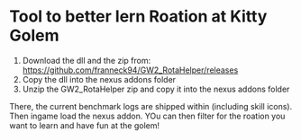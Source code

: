 # Tool to better lern Roation at Kitty Golem

1. Download the dll and the zip from: <https://github.com/franneck94/GW2_RotaHelper/releases>
2. Copy the dll into the nexus addons folder
3. Unzip the GW2_RotaHelper zip and copy it into the nexus addons folder

There, the current benchmark logs are shipped within (including skill icons).  
Then ingame load the nexus addon. YOu can then filter for the roation you want to learn and have fun at the golem!
